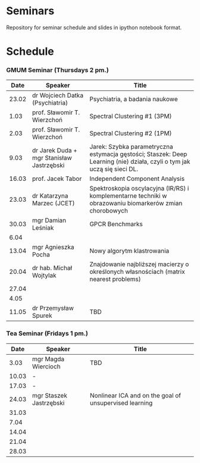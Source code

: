 # Seminars
Repository for seminar schedule and slides in ipython notebook format.

# Schedule
### GMUM Seminar (Thursdays 2 pm.)
| Date  | Speaker                                            | Title                                                      |
|-------|----------------------------------------------------|----------------------------------------------------------- | 
| 23.02 | dr Wojciech Datka (Psychiatria)                    | Psychiatria, a badania naukowe                             |
| 1.03  | prof. Sławomir T. Wierzchoń                        | Spectral Clustering #1 (3PM)                               |
| 2.03  | prof. Sławomir T. Wierzchoń                        | Spectral Clustering #2 (1PM)                               |
| 9.03  | dr Jarek Duda + mgr Stanisław Jastrzębski          | Jarek: Szybka parametryczna estymacja gęstości; Staszek: Deep Learning (nie) działa, czyli o tym jak uczą się sieci DL.    |
| 16.03 | prof. Jacek Tabor                                  | Independent Component Analysis                             |
| 23.03 | dr Katarzyna Marzec (JCET)                         | Spektroskopia oscylacyjna (IR/RS) i komplementarne techniki w obrazowaniu biomarkerów zmian chorobowych |
| 30.03 | mgr Damian Leśniak                                 | GPCR Benchmarks                                            |
| 6.04  |                                                    |                                                            |
| 13.04 | mgr Agnieszka Pocha                                | Nowy algorytm klastrowania                                 |
| 20.04 | dr hab. Michał Wojtylak                            | Znajdowanie najbliższej macierzy o określonych własnościach (matrix nearest problems)                                    |
| 27.04 |                                                    |                                                            |
|  4.05 |                                                    |                                                            |
| 11.05 | dr Przemysław Spurek                               | TBD                                                        |

### Tea Seminar (Fridays 1 pm.)
| Date  | Speaker                                            | Title                                                      |
|-------|----------------------------------------------------|----------------------------------------------------------- | 
| 3.03  | mgr Magda Wiercioch                                | TBD                                                        |
| 10.03 | -                                                  |                                                            |
| 17.03 | -                                                  |                                                            |
| 24.03 | mgr Staszek Jastrzębski                            | Nonlinear ICA and on the goal of unsupervised learning     |
| 31.03 |                                                    |                                                            |
| 7.04  |                                                    |                                                            |
| 14.04 |                                                    |                                                            |
| 21.04 |                                                    |                                                            |
| 28.03 |                                                    |                                                            |

